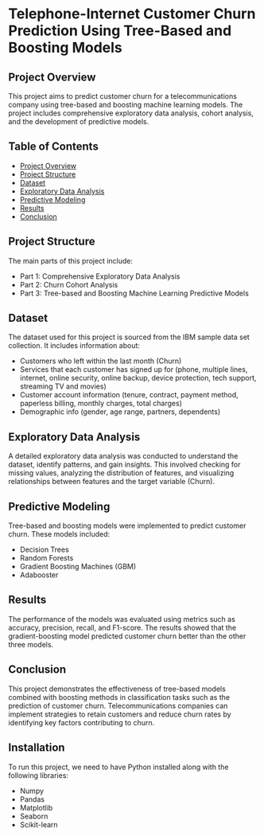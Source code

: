 # Telephone-Internet Customer Churn Prediction Using Tree-Based and Boosting Models

## Project Overview
This project aims to predict customer churn for a telecommunications company using tree-based and boosting machine learning models. The project includes comprehensive exploratory data analysis, cohort analysis, and the development of predictive models.

## Table of Contents
- [Project Overview](#project-overview)
- [Project Structure](#project-structure)
- [Dataset](#dataset)
- [Exploratory Data Analysis](#exploratory-data-analysis)
- [Predictive Modeling](#predictive-modeling)
- [Results](#results)
- [Conclusion](#conclusion)


## Project Structure
The main parts of this project include:
- Part 1: Comprehensive Exploratory Data Analysis
- Part 2: Churn Cohort Analysis
- Part 3: Tree-based and Boosting Machine Learning Predictive Models

## Dataset
The dataset used for this project is sourced from the IBM sample data set collection. It includes information about:
- Customers who left within the last month (Churn)
- Services that each customer has signed up for (phone, multiple lines, internet, online security, online backup, device protection, tech support, streaming TV and movies)
- Customer account information (tenure, contract, payment method, paperless billing, monthly charges, total charges)
- Demographic info (gender, age range, partners, dependents)

## Exploratory Data Analysis
A detailed exploratory data analysis was conducted to understand the dataset, identify patterns, and gain insights. This involved checking for missing values, analyzing the distribution of features, and visualizing relationships between features and the target variable (Churn).

## Predictive Modeling
Tree-based and boosting models were implemented to predict customer churn. These models included:
- Decision Trees
- Random Forests
- Gradient Boosting Machines (GBM)
- Adabooster

## Results
The performance of the models was evaluated using metrics such as accuracy, precision, recall, and F1-score. The results showed that the gradient-boosting model predicted customer churn better than the other three models.

## Conclusion
This project demonstrates the effectiveness of tree-based models combined with boosting methods in classification tasks such as the prediction of customer churn. Telecommunications companies can implement strategies to retain customers and reduce churn rates by identifying key factors contributing to churn.

## Installation
To run this project, we need to have Python installed along with the following libraries:
- Numpy
- Pandas
- Matplotlib
- Seaborn
- Scikit-learn
